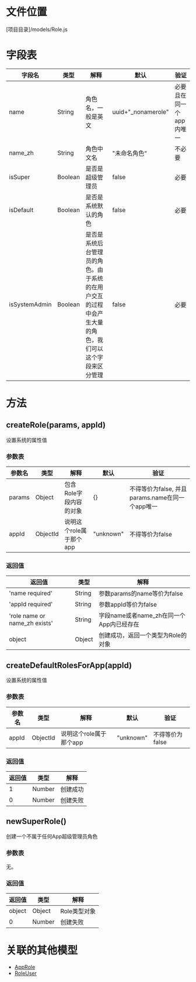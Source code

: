 <!-- TITLE: Role模型 -->
<!-- SUBTITLE: 用户角色模型 -->

# 文件位置
[项目目录]/models/Role.js

# 字段表

| 字段名           | 类型   | 解释                                               | 默认             | 验证       |
|------------------|--------|----------------------------------------------------|------------------|------------|
| name    | String | 角色名，一般是英文                               | uuid+"_nonamerole"               | 必要且在同一个app内唯一       |
| name_zh    | String | 角色中文名               | "未命名角色“               |  不必要       |
| isSuper    | Boolean | 是否是超级管理员                    | false             | 必要       |
| isDefault   | Boolean | 是否是系统默认的角色                    | false             | 必要       |
| isSystemAdmin   | Boolean | 是否是系统后台管理员的角色。由于系统的在用户交互的过程中会产生大量的角色，我们可以这个字段来区分管理                    | false             | 必要       |


# 方法

## createRole(params, appId)
设置系统的属性值
### 参数表
| 参数名 | 类型     | 解释                                         | 默认   | 验证                                        |
|--------|----------|----------------------------------------------|--------|---------------------------------------------|
| params | Object   | 包含Role字段内容的对象                        | {}     | 不得等价为false, 并且params.name在同一个app唯一            |
| appId  | ObjectId | 说明这个role属于那个app               | "unknown"   | 不得等价为false                                 |


### 返回值
|返回值|类型|解释|
|---------|------|------|
|'name required'|String|参数params的name等价为false|
|'appId required'|String|参数appId等价为false|
|'role name or name_zh exists'|String|字段name或者name_zh在同一个App内已经存在|
|object|Object|创建成功，返回一个类型为Role的对象|

## createDefaultRolesForApp(appId)
设置系统的属性值
### 参数表
| 参数名 | 类型     | 解释                                         | 默认   | 验证                                        |
|--------|----------|----------------------------------------------|--------|---------------------------------------------|
| appId  | ObjectId | 说明这个role属于那个app               | "unknown"   | 不得等价为false                                 |


### 返回值
|返回值|类型|解释|
|---------|------|------|
|1|Number|创建成功|
|0|Number|创建失败|


## newSuperRole()
创建一个不属于任何App超级管理员角色

### 参数表
无。


### 返回值
|返回值|类型|解释|
|---------|------|------|
|object|Object|Role类型对象|
|0|Number|创建失败|

# 关联的其他模型

* [AppRole](AppRole)
* [RoleUser](RoleUser)
